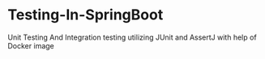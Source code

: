 # Testing-In-SpringBoot
Unit Testing And Integration testing utilizing JUnit and AssertJ with help  of Docker image
